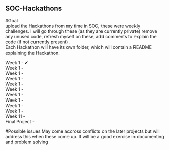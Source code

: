 ## SOC-Hackathons

#Goal  
upload the Hackathons from my time in SOC, these were weekly challenges. I will go through these (as they are currently private) remove any unused code, refresh myself on these, add comments to explain the code (if not currently present).  
Each Hackathon will have its own folder, which will contain a README explaining the Hackathon.  

Week 1 - ✔  
Week 1 -   
Week 1 -   
Week 1 -   
Week 1 -   
Week 1 -   
Week 1 -   
Week 1 -   
Week 1 -   
Week 1 -   
Week 11 -   
Final Project - 


#Possible issues
May come accross conflicts on the later projects but will address this when these come up. It will be a good exercise in documenting and problem solving
